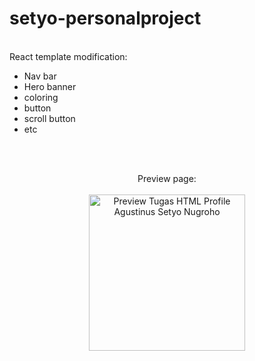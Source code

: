 # setyo-personalproject

<br/>
React template modification:
<ul> 
  <li>Nav bar</>
    <li>Hero banner</>
   <li>coloring</>
    <li>button</>
  <li>scroll button</>
   <li>etc</>
</ul>
<br />
<br />
<p align="center">
Preview page:
<br />
<br />
<img width="250" alt="Preview Tugas HTML Profile Agustinus Setyo Nugroho" src="https://user-images.githubusercontent.com/88175067/172438174-eb9166c3-35fd-4a08-b9f1-6ac23e093858.png">
</p>

